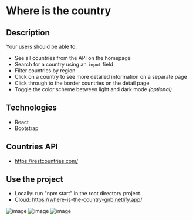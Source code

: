 # Where is the country

## Description

Your users should be able to:

- See all countries from the API on the homepage
- Search for a country using an `input` field
- Filter countries by region
- Click on a country to see more detailed information on a separate page
- Click through to the border countries on the detail page
- Toggle the color scheme between light and dark mode *(optional)*

## Technologies

- React
- Bootstrap

## Countries API

- https://restcountries.com/

## Use the project

- Locally: run "npm start" in the root directory project.
- Cloud: https://where-is-the-country-gnb.netlify.app/

![image](https://user-images.githubusercontent.com/69126392/182033311-d08930a3-da06-4ecf-ae08-2ac594e72bd5.png)
![image](https://user-images.githubusercontent.com/69126392/182033338-f82c95ef-acd7-4f5a-91c9-35b48f516fd6.png)
![image](https://user-images.githubusercontent.com/69126392/182033357-27f331cb-0415-4038-ba54-b1e6f971f6d9.png)







